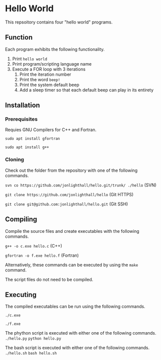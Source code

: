 # Hello World
This repsoitory contains four "hello world" programs.

## Function
Each program exhibits the following functionality.
1. Print `hello world`
1. Print program/scripting language name
1. Execute a FOR loop with 3 iterations
   1. Print the iteration number
   1. Print the word `beep!`
   2. Print the system default beep 
   3. Add a sleep timer so that each default beep can play in its entirety 

## Installation

### Prerequisites

Requies GNU Compilers for C++ and Fortran.

`sudo apt install gfortran`

`sudo apt install g++`

### Cloning

Check out the folder from the repository with one of the following commands.

`svn co https://github.com/jonlighthall/hello.git/trunk/ ./hello` (SVN)

`git clone https://github.com/jonlighthall/hello` (Git HTTPS)

`git clone git@github.com:jonlighthall/hello.git` (Git SSH)

## Compiling
Compile the source files and create executables with the following commands.

`g++ -o c.exe hello.c` (C++)

`gfortran -o f.exe hello.f` (Fortran)

Alternatively, these commands can be executed by using the `make` command.

The script files do not need to be compiled.

## Executing
The compiled executables can be run using the following commands.
  
`./c.exe`
  
`./f.exe`

The phython script is executed with either one of the following commands.
`./hello.py`
`python hello.py`

The bash script is executed with either one of the following commands.
`./hello.sh`
`bash hello.sh`
